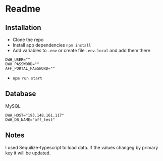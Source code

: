 # Readme

## Installation
* Clone the repo
* Install app dependencies 
` npm install `
* Add variables to `.env` or create file `.env.local` and add them there

```
DWH_USER=""
DWH_PASSWORD=""
AFF_PORTAL_PASSWORD="" 
```

* `npm run start`

## Database
MySQL
```
DWH_HOST="193.148.161.117"
DWH_DB_NAME="aff_test"
```


## Notes
I used Sequilize-typescript to load data. If the values changeg by primary key it will be updated.


